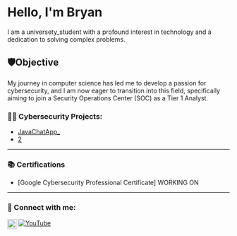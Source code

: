 # Hello, I'm Bryan
I am a universety_student with a profound interest in technology and a dedication to solving complex problems.

## 🛡️Objective
My journey in computer science has led me to develop a passion for cybersecurity, and I am now eager to transition into this field, specifically aiming to join a Security Operations Center (SOC) as a Tier 1 Analyst.

###  👨‍💻 Cybersecurity Projects:
- [JavaChatApp_](https://github.com/hair-ball-28/JavaChatApp_University_Of_Greenwich_Coursework-)  
- [2 ](#)

---

### 📚 Certifications
- [Google Cybersecurity Professional Certificate] WORKING ON
---

### 🤝 Connect with me:

[![YouTube](https://img.shields.io/badge/YouTube-black?logo=youtube&logoColor=white)](https://youtube.com/yourchannel) 
[<img align="left" alt="JoshMadakor | LinkedIn" width="22px" src="https://cdn.jsdelivr.net/npm/simple-icons@v3/icons/linkedin.svg" />][linkedin]

[linkedin]: [www.linkedin.com/in/bryan-hernandez-upegui-05277a210](https://www.linkedin.com/in/bryan-upegui-05277a210/)
